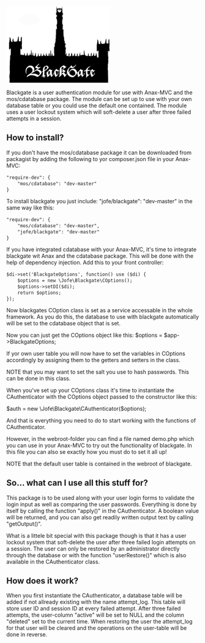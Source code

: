 ![Blackgate logo](webroot/img/blackgate.jpg)

Blackgate is a user authentication module for use with Anax-MVC and the mos/cdatabase package. The module can be set up to use with your own database table or you could use the default one contained. The module uses a user lockout system which will soft-delete a user after three failed attempts in a session.

How to install?
------------
If you don't have the mos/cdatabase package it can be downloaded from packagist by adding the following to yor composer.json file in your Anax-MVC:

    "require-dev": {
        "mos/cdatabase": "dev-master"
    }

To install blackgate you just include: "jofe/blackgate": "dev-master" in the same way like this:

    "require-dev": {
        "mos/cdatabase": "dev-master",
        "jofe/blackgate": "dev-master"
    }

If you have integrated cdatabase with your Anax-MVC, it's time to integrate blackgate wit Anax and the cdatabase package. This will be done with the help of dependency injection. Add this to your front controller:

	$di->set('BlackgateOptions', function() use ($di) {
		$options = new \Jofe\Blackgate\COptions();
		$options->setDI($di);
		return $options;
	});

Now blackgates COption class is set as a service accessable in the whole framework. As you do this, the database to use with blackgate automatically will be set to the cdatabase object that is set.

Now you can just get the COptions object like this: $options = $app->BlackgateOptions;

If yor own user table you will now have to set the variables in COptions accordingly by assigning them to the getters and setters in the class.

NOTE that you may want to set the salt you use to hash passwords. This can be done in this class.

When you've set up your COptions class it's time to instantiate the CAuthenticator with the COptions object passed to the constructor like this:

$auth = new \Jofe\Blackgate\CAuthenticator($options);

And that is everything you need to do to start working with the functions of CAuthenticator.

However, in the webroot-folder you can find a file named demo.php which you can use in your Anax-MVC to try out the functionality of blackgate. In this file you can also se exactly how you must do to set it all up!

NOTE that the default user table is contained in the webroot of blackgate.

So... what can I use all this stuff for?
-----------------------------------------
This package is to be used along with your user login forms to validate the login input as well as comparing the user passwords. Everything is done by itself by calling the function "apply()" in the CAuthenticator. A boolean value will be returned, and you can also get readily written output text by calling "getOutput()".

What is a littele bit special with this package though is that it has a user lockout system that soft-delete the user after three failed login attempts on a session. The user can only be restored by an administrator directly through the database or with the function "userRestore()" which is also available in the CAuthenticator class.

How does it work?
-------------------
When you first instantiate the CAuthenticator, a database table will be added if not allready existing with the name attempt_log. This table will store user ID and session ID at every failed attempt. After three failed attempts, the user-column "active" will be set to NULL and the column "deleted" set to the current time. When restoring the user the attempt_log for that user will be cleared and the operations on the user-table will be done in reverse.


